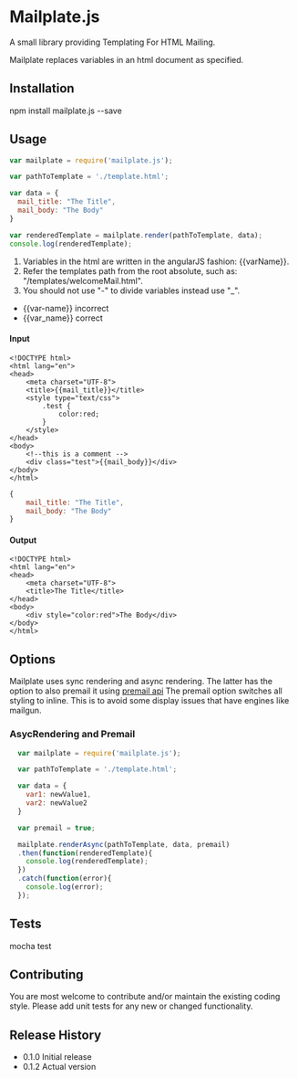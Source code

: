 Mailplate.js
=========
A small library providing Templating For HTML Mailing.

Mailplate replaces variables in an html document as specified.

## Installation

  npm install mailplate.js --save

## Usage


  ```javascript
  var mailplate = require('mailplate.js');

  var pathToTemplate = './template.html';

  var data = {
    mail_title: "The Title",
    mail_body: "The Body"
}

  var renderedTemplate = mailplate.render(pathToTemplate, data);
  console.log(renderedTemplate);

  ```
1. Variables in the html are written in the angularJS fashion: {{varName}}.
2. Refer the templates path from the root absolute, such as: "/templates/welcomeMail.html".
3. You should not use "-" to divide variables instead use "_".

* {{var-name}} incorrect
* {{var_name}} correct

#### Input
```
<!DOCTYPE html>
<html lang="en">
<head>
    <meta charset="UTF-8">
    <title>{{mail_title}}</title>
    <style type="text/css">
        .test {
            color:red;
        }
    </style>
</head>
<body>
    <!--this is a comment -->
    <div class="test">{{mail_body}}</div>
</body>
</html>
```

```javascript
{
    mail_title: "The Title",
    mail_body: "The Body"
}
```
  
#### Output
```
<!DOCTYPE html>
<html lang="en">
<head>
    <meta charset="UTF-8">
    <title>The Title</title>
</head>
<body>
    <div style="color:red">The Body</div>
</body>
</html>
```

## Options

Mailplate uses sync rendering and async rendering. The latter has the option to also premail it using [premail api](http://premailer.dialect.ca/)
The premail option switches all styling to inline. This is to avoid some display issues that have engines like mailgun.

### AsycRendering and Premail

```javascript
  var mailplate = require('mailplate.js');

  var pathToTemplate = './template.html';

  var data = {
    var1: newValue1,
    var2: newValue2
  }

  var premail = true;

  mailplate.renderAsync(pathToTemplate, data, premail)
  .then(function(renderedTemplate){
    console.log(renderedTemplate);
  })
  .catch(function(error){
    console.log(error);
  });

  ```

## Tests

  mocha test

## Contributing

You are most welcome to contribute and/or maintain the existing coding style.
Please add unit tests for any new or changed functionality.

## Release History

* 0.1.0 Initial release
* 0.1.2 Actual version

